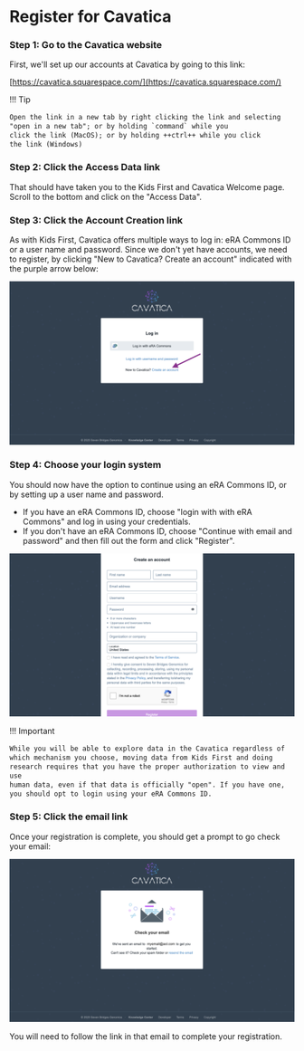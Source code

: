 # Register for Cavatica

### Step 1: Go to the Cavatica website

First, we'll set up our accounts at Cavatica by going to this link:

[https://cavatica.squarespace.com/](https://cavatica.squarespace.com/)

!!! Tip

    Open the link in a new tab by right clicking the link and selecting
    "open in a new tab"; or by holding `command` while you
    click the link (MacOS); or by holding ++ctrl++ while you click
    the link (Windows)


### Step 2: Click the Access Data link

That should have taken you to the Kids First and Cavatica Welcome page.
Scroll to the bottom and click on the "Access Data".

### Step 3: Click the Account Creation link

As with Kids First, Cavatica offers multiple ways to log in: eRA Commons
ID or a user name and password. Since we don't yet have accounts, we
need to register, by clicking "New to Cavatica? Create an
account" indicated with the purple arrow below:

![Cavatica Login Page](../images-kf/Cavatica_1.png "Cavatica Login Page")

### Step 4: Choose your login system

You should now have the option to continue using an eRA Commons ID, or
by setting up a user name and password.

-   If you have an eRA Commons ID, choose "login with with eRA
    Commons" and log in using your credentials.
-   If you don't have an eRA Commons ID, choose "Continue with email
    and password" and then fill out the form and click
    "Register".

![Cavatica Login Page](../images-kf/Cavatica_2.png "Cavatica Login Page")

!!! Important

    While you will be able to explore data in the Cavatica regardless of
    which mechanism you choose, moving data from Kids First and doing
    research requires that you have the proper authorization to view and use
    human data, even if that data is officially "open". If you have one,
    you should opt to login using your eRA Commons ID.


### Step 5: Click the email link

Once your registration is complete, you should get a prompt to go check
your email:

![Cavatica Registration Prompt](../images-kf/Cavatica_3.png "Cavatica Registration Prompt")

You will need to follow the link in that email to complete your
registration.
